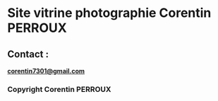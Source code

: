 # Site vitrine photographie Corentin PERROUX

## Contact :
**corentin7301@gmail.com**

### Copyright Corentin PERROUX